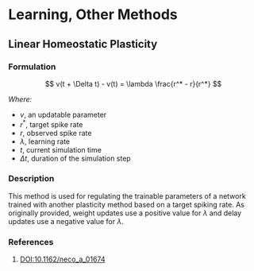 # Learning, Other Methods

## Linear Homeostatic Plasticity
### Formulation
$$
v(t + \Delta t) - v(t) = \lambda \frac{r^* - r}{r^*}
$$

*Where:*
- $v$, an updatable parameter
- $r^*$, target spike rate
- $r$, observed spike rate
- $\lambda$, learning rate
- $t$, current simulation time
- $\Delta t$, duration of the simulation step

### Description
This method is used for regulating the trainable parameters of a network trained with another plasticity method based on a target spiking rate. As originally provided, weight updates use a positive value for $\lambda$ and delay updates use a negative value for $\lambda$.

### References
1. [DOI:10.1162/neco_a_01674](https://arxiv.org/abs/2011.09380)
